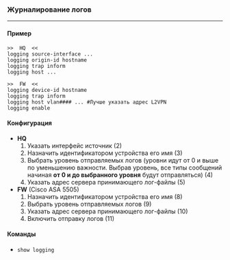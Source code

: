 ### Журналирование логов

---

#### Пример

```
>>  HQ  <<
logging source-interface ...
logging origin-id hostname
logging trap inform
logging host ...

>>  FW  <<
logging device-id hostname
logging trap inform
logging host vlan#### ... #Лучше указать адрес L2VPN
logging enable
```



#### Конфигурация

* **HQ**
  1. Указать интерфейс источник (2)
  2. Назначить идентификатором устройства его имя (3)
  3. Выбрать уровень отправляемых логов (уровни идут от 0 и выше по уменьшению важности. Выбрав уровень, все типы сообщений начиная **от 0 и до выбранного уровня** будут отправляться) (4)
  4. Указать адрес сервера принимающего лог-файлы (5)
* **FW** (Cisco ASA 5505)
  1. Назначить идентификатором устройства его имя (8)
  2. Выбрать уровень отправляемых логов (9)
  3. Указать адрес сервера принимающего лог-файлы (10)
  4. Включить отправку логов (11)



#### Команды

* `show logging`